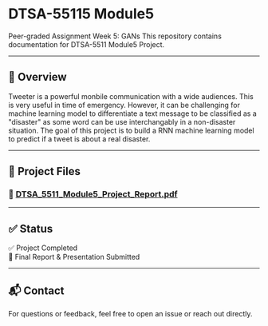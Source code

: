 # DTSA-55115 Module5

Peer-graded Assignment Week 5: GANs
This repository contains documentation for DTSA-5511 Module5 Project. 

---

## 📝 Overview
Tweeter is a powerful monbile communication with a wide audiences. This is very useful in time of emergency. However, it can be challenging for machine learning model to differentiate a text message to be classified as a "disaster" as some word can be use interchangably in a non-disaster situation. The goal of this project is to build a RNN machine learning model to predict if a tweet is about a real disaster.

---

## 📂 Project Files
### 📄 [DTSA_5511_Module5_Project_Report.pdf](./DTSA_5511_Module5_Project_Report.pdf)
---

## ✅ Status

✅ Project Completed  
📌 Final Report & Presentation Submitted

---

## 📬 Contact

For questions or feedback, feel free to open an issue or reach out directly.
